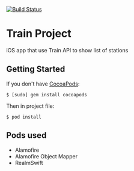 [![Build Status](https://travis-ci.org/KarolMajka/TrainProject.svg?branch=master)](https://travis-ci.org/KarolMajka/TrainProject)
# Train Project
iOS app that use Train API to show list of stations

## Getting Started
If you don't have [CocoaPods](https://cocoapods.org/):
 
`$ [sudo] gem install cocoapods`
 
Then in project file:
 
`$ pod install`

## Pods used
- Alamofire
- Alamofire Object Mapper
- RealmSwift
